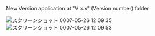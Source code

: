 New Version application at "V x.x" (Version number) folder


![スクリーンショット 0007-05-26 12 09 35](https://github.com/user-attachments/assets/67188c53-2199-435c-b857-64432d0bce48)
![スクリーンショット 0007-05-26 12 09 53](https://github.com/user-attachments/assets/b4460f58-3efc-46e4-ab8c-ba2338073387)
